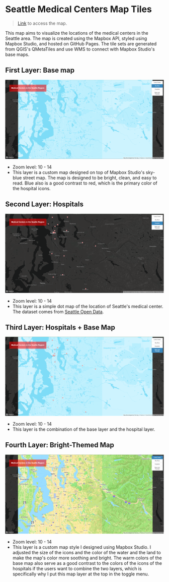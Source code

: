 # Seattle Medical Centers Map Tiles

> [Link](https://tj717.github.io/Seattle-Medical-Centers-Map-Tiles/map.html) to access the map.

This map aims to visualize the locations of the medical centers in the Seattle area.  The map is created using the Mapbox API, styled using Mapbox Studio, and hosted on GitHub Pages. The tile sets are generated from QGIS's QMetaTiles and use WMS to connect with Mapbox Studio's base maps.

## First Layer: Base map 
![Layer 1](/img/map1.png)
- Zoom level: 10 - 14
- This layer is a custom map designed on top of Mapbox Studio's sky-blue street map.  The map is designed to be bright, clean, and easy to read. Blue also is a good contrast to red, which is the primary color of the hospital icons.

## Second Layer: Hospitals
![Layer 2](/img/map2.png)
- Zoom level: 10 - 14
- This layer is a simple dot map of the location of Seattle's medical center. The dataset comes from [Seattle Open Data](https://data.seattle.gov/dataset/Hospitals/5972-b4xx).

## Third Layer: Hospitals + Base Map
![Layer 3](/img/map3.png)
- Zoom level: 10 - 14
- This layer is the combination of the base layer and the hospital layer.

## Fourth Layer: Bright-Themed Map
![Layer 4](/img/map4.png)
- Zoom level: 10 - 14
- This layer is a custom map style I designed using Mapbox Studio. I adjusted the size of the icons and the color of the water and the land to make the map's color more soothing and bright. The warm colors of the base map also serve as a good contrast to the colors of the icons of the hospitals if the users want to combine the two layers, which is specifically why I put this map layer at the top in the toggle menu.





